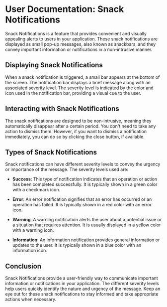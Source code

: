 # User Documentation: Snack Notifications

Snack Notifications is a feature that provides convenient and visually appealing alerts to users in your application. These snack notifications are displayed as small pop-up messages, also known as snackbars, and they convey important information or notifications in a non-intrusive manner.

## Displaying Snack Notifications

When a snack notification is triggered, a small bar appears at the bottom of the screen. The notification bar displays a brief message along with an associated severity level. The severity level is indicated by the color and icon used in the notification bar, providing a visual cue to the user.

## Interacting with Snack Notifications

The snack notifications are designed to be non-intrusive, meaning they automatically disappear after a certain period. You don't need to take any action to dismiss them. However, if you want to dismiss a notification immediately, you can do so by clicking the close button, if available.

## Types of Snack Notifications

Snack notifications can have different severity levels to convey the urgency or importance of the message. The severity levels used are:

-   **Success**: This type of notification indicates that an operation or action has been completed successfully. It is typically shown in a green color with a checkmark icon.

-   **Error**: An error notification signifies that an error has occurred or an operation has failed. It is typically shown in a red color with an error icon.

-   **Warning**: A warning notification alerts the user about a potential issue or a situation that requires attention. It is usually displayed in a yellow color with a warning icon.

-   **Information**: An information notification provides general information or updates to the user. It is typically shown in a blue color with an information icon.

## Conclusion

Snack Notifications provide a user-friendly way to communicate important information or notifications in your application. The different severity levels help users quickly identify the nature and urgency of the message. Keep an eye out for these snack notifications to stay informed and take appropriate actions when necessary.
